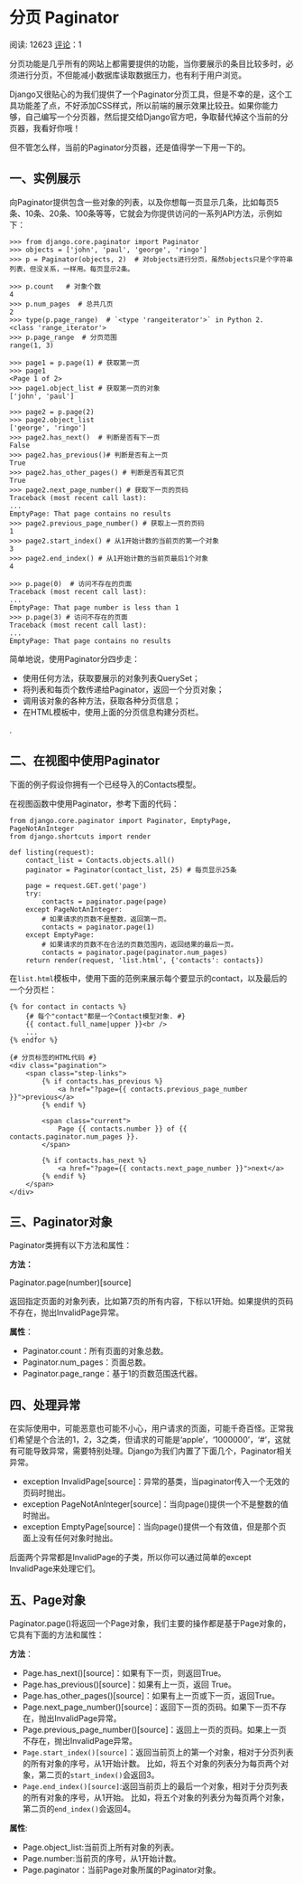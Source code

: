 # 分页 Paginator

阅读: 12623     [评论](http://www.liujiangblog.com/course/django/173#comments)：1

分页功能是几乎所有的网站上都需要提供的功能，当你要展示的条目比较多时，必须进行分页，不但能减小数据库读取数据压力，也有利于用户浏览。

Django又很贴心的为我们提供了一个Paginator分页工具，但是不幸的是，这个工具功能差了点，不好添加CSS样式，所以前端的展示效果比较丑。如果你能力够，自己编写一个分页器，然后提交给Django官方吧，争取替代掉这个当前的分页器，我看好你哦！

但不管怎么样，当前的Paginator分页器，还是值得学一下用一下的。

## 一、实例展示

向Paginator提供包含一些对象的列表，以及你想每一页显示几条，比如每页5条、10条、20条、100条等等，它就会为你提供访问的一系列API方法，示例如下：

```
>>> from django.core.paginator import Paginator
>>> objects = ['john', 'paul', 'george', 'ringo']
>>> p = Paginator(objects, 2)  # 对objects进行分页，虽然objects只是个字符串列表，但没关系，一样用。每页显示2条。

>>> p.count   # 对象个数
4
>>> p.num_pages  # 总共几页
2
>>> type(p.page_range)  # `<type 'rangeiterator'>` in Python 2.
<class 'range_iterator'>
>>> p.page_range  # 分页范围
range(1, 3)

>>> page1 = p.page(1) # 获取第一页
>>> page1
<Page 1 of 2>
>>> page1.object_list # 获取第一页的对象
['john', 'paul']

>>> page2 = p.page(2)
>>> page2.object_list
['george', 'ringo']
>>> page2.has_next()  # 判断是否有下一页
False
>>> page2.has_previous()# 判断是否有上一页
True
>>> page2.has_other_pages() # 判断是否有其它页
True
>>> page2.next_page_number() # 获取下一页的页码
Traceback (most recent call last):
...
EmptyPage: That page contains no results
>>> page2.previous_page_number() # 获取上一页的页码
1
>>> page2.start_index() # 从1开始计数的当前页的第一个对象
3
>>> page2.end_index() # 从1开始计数的当前页最后1个对象
4

>>> p.page(0)  # 访问不存在的页面
Traceback (most recent call last):
...
EmptyPage: That page number is less than 1
>>> p.page(3) # 访问不存在的页面
Traceback (most recent call last):
...
EmptyPage: That page contains no results
```

简单地说，使用Paginator分四步走：

- 使用任何方法，获取要展示的对象列表QuerySet；
- 将列表和每页个数传递给Paginator，返回一个分页对象；
- 调用该对象的各种方法，获取各种分页信息；
- 在HTML模板中，使用上面的分页信息构建分页栏。

.

## 二、在视图中使用Paginator

下面的例子假设你拥有一个已经导入的Contacts模型。

在视图函数中使用Paginator，参考下面的代码：

```
from django.core.paginator import Paginator, EmptyPage, PageNotAnInteger
from django.shortcuts import render

def listing(request):
    contact_list = Contacts.objects.all()
    paginator = Paginator(contact_list, 25) # 每页显示25条

    page = request.GET.get('page')
    try:
        contacts = paginator.page(page)
    except PageNotAnInteger:
        # 如果请求的页数不是整数，返回第一页。
        contacts = paginator.page(1)
    except EmptyPage:
        # 如果请求的页数不在合法的页数范围内，返回结果的最后一页。
        contacts = paginator.page(paginator.num_pages)
    return render(request, 'list.html', {'contacts': contacts})
```

在`list.html`模板中，使用下面的范例来展示每个要显示的contact，以及最后的一个分页栏：

```
{% for contact in contacts %}
    {# 每个"contact"都是一个Contact模型对象. #}
    {{ contact.full_name|upper }}<br />
    ...
{% endfor %}

{# 分页标签的HTML代码 #}
<div class="pagination">
    <span class="step-links">
        {% if contacts.has_previous %}
            <a href="?page={{ contacts.previous_page_number }}">previous</a>
        {% endif %}

        <span class="current">
            Page {{ contacts.number }} of {{ contacts.paginator.num_pages }}.
        </span>

        {% if contacts.has_next %}
            <a href="?page={{ contacts.next_page_number }}">next</a>
        {% endif %}
    </span>
</div>
```

## 三、Paginator对象

Paginator类拥有以下方法和属性：

**方法：**

Paginator.page(number)[source]

返回指定页面的对象列表，比如第7页的所有内容，下标以1开始。如果提供的页码不存在，抛出InvalidPage异常。

**属性**：

- Paginator.count：所有页面的对象总数。
- Paginator.num_pages：页面总数。
- Paginator.page_range：基于1的页数范围迭代器。

## 四、处理异常

在实际使用中，可能恶意也可能不小心，用户请求的页面，可能千奇百怪。正常我们希望是个合法的1，2，3之类，但请求的可能是‘apple’，‘1000000’，‘#’，这就有可能导致异常，需要特别处理。Django为我们内置了下面几个，Paginator相关异常。

- exception InvalidPage[source]：异常的基类，当paginator传入一个无效的页码时抛出。
- exception PageNotAnInteger[source]：当向page()提供一个不是整数的值时抛出。
- exception EmptyPage[source]：当向page()提供一个有效值，但是那个页面上没有任何对象时抛出。

后面两个异常都是InvalidPage的子类，所以你可以通过简单的except InvalidPage来处理它们。

## 五、Page对象

Paginator.page()将返回一个Page对象，我们主要的操作都是基于Page对象的，它具有下面的方法和属性：

**方法**：

- Page.has_next()[source]：如果有下一页，则返回True。
- Page.has_previous()[source]：如果有上一页，返回 True。
- Page.has_other_pages()[source]：如果有上一页或下一页，返回True。
- Page.next_page_number()[source]：返回下一页的页码。如果下一页不存在，抛出InvalidPage异常。
- Page.previous_page_number()[source]：返回上一页的页码。如果上一页不存在，抛出InvalidPage异常。
- `Page.start_index()[source]`：返回当前页上的第一个对象，相对于分页列表的所有对象的序号，从1开始计数。 比如，将五个对象的列表分为每页两个对象，第二页的`start_index()`会返回3。
- `Page.end_index()[source]`:返回当前页上的最后一个对象，相对于分页列表的所有对象的序号，从1开始。 比如，将五个对象的列表分为每页两个对象，第二页的`end_index()`会返回4。

**属性**:

- Page.object_list:当前页上所有对象的列表。
- Page.number:当前页的序号，从1开始计数。
- Page.paginator：当前Page对象所属的Paginator对象。